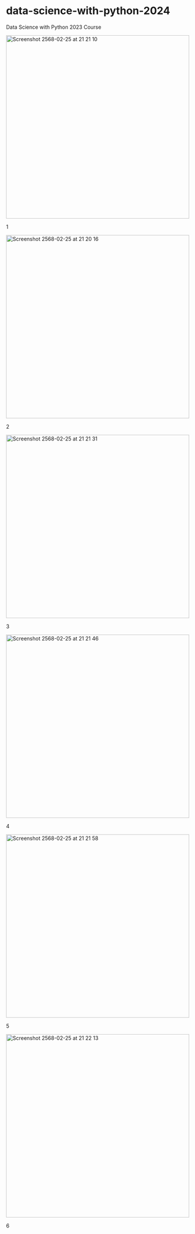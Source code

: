 # data-science-with-python-2024
Data Science with Python 2023 Course

<img width="500" alt="Screenshot 2568-02-25 at 21 21 10" src="https://github.com/user-attachments/assets/48f08243-2ab4-418f-aa20-d368b2c43397" />

1

<img width="500" alt="Screenshot 2568-02-25 at 21 20 16" src="https://github.com/user-attachments/assets/facf2f8b-9e77-4d91-b841-953af174b99b" />

2


<img width="500" alt="Screenshot 2568-02-25 at 21 21 31" src="https://github.com/user-attachments/assets/6a328527-d9b7-4fad-b918-84389bd46e52" /> 

3

<img width="500" alt="Screenshot 2568-02-25 at 21 21 46" src="https://github.com/user-attachments/assets/80e58635-c47b-4202-aa7e-db153b561988" />

4


<img width="500" alt="Screenshot 2568-02-25 at 21 21 58" src="https://github.com/user-attachments/assets/64eb0854-2bdc-4bc7-b9a4-54187212ceab" />

5

<img width="500" alt="Screenshot 2568-02-25 at 21 22 13" src="https://github.com/user-attachments/assets/aff2963b-a982-4cd9-91a9-3506cac2c005" />

6


